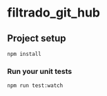 # filtrado_git_hub

## Project setup
```
npm install
```

### Run your unit tests
```
npm run test:watch
```